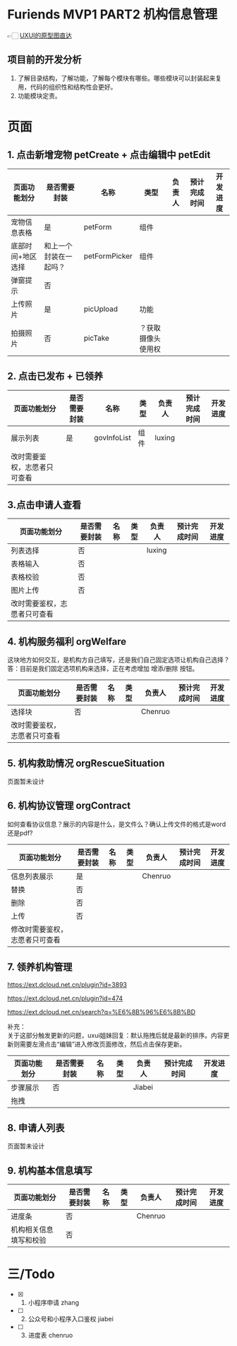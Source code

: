 # Furiends MVP1 PART2 机构信息管理

👉🏻  [UXUI的原型图直达](https://www.figma.com/file/aJBDuIyvz7WM8loBn0vFmG/Furiends?node-id=2%3A2)

## 项目前的开发分析
1. 了解目录结构，了解功能，了解每个模块有哪些。哪些模块可以封装起来复用，代码的组织性和结构性会更好。
2. 功能模块定责。

# 页面

## 1. 点击新增宠物 petCreate + 点击编辑中 petEdit

| 页面功能划分                                   | 是否需要封装 | 名称        | 类型 | 负责人 | 预计完成时间 | 开发进度 |
| ---------------------------------------------- | ------------ | ----------- | ---- | ------ | ------------ | -------- |
| 宠物信息表格                                    | 是           | petForm      | 组件 |     |    |          |
| 底部时间+地区选择                                    | 和上一个封装在一起吗？           | petFormPicker      | 组件 |     |    |          |
| 弹窗提示                                    | 否           |       |  |     |    |          |
| 上传照片      | 是           | picUpload | 功能 |         |              |          | 
| 拍摄照片                                   | 否           | picTake   | ？获取摄像头使用权 |        |   |          |

## 2. 点击已发布 + 已领养

| 页面功能划分                 | 是否需要封装 | 名称        | 类型 | 负责人 | 预计完成时间 | 开发进度 |
| ---------------------------- | ------------ | ----------- | ---- | ------ | ------------ | -------- |
| 展示列表                     | 是           | govInfoList | 组件 | luxing |              |          |
| 改时需要鉴权，志愿者只可查看 |              |             |      |        |              |          |

## 3.点击申请人查看

| 页面功能划分                 | 是否需要封装 | 名称 | 类型 | 负责人 | 预计完成时间 | 开发进度 |
| ---------------------------- | ------------ | ---- | ---- | ------ | ------------ | -------- |
| 列表选择                     | 否           |      |      | luxing |              |          |
| 表格输入                     | 否           |      |      |        |              |          |
| 表格校验                     | 否           |      |      |        |              |          |
| 图片上传                     | 否           |      |      |        |              |          |
| 改时需要鉴权，志愿者只可查看 |              |      |      |        |              |          |

## 4. 机构服务福利 orgWelfare

这块地方如何交互，是机构方自己填写，还是我们自己固定选项让机构自己选择？  
答：目前是我们固定选项机构来选择，正在考虑增加 增添/删除 按钮。

| 页面功能划分                 | 是否需要封装 | 名称 | 类型 | 负责人  | 预计完成时间 | 开发进度 |
| ---------------------------- | ------------ | ---- | ---- | ------- | ------------ | -------- |
| 选择块                       | 否           |      |      | Chenruo |              |          |
| 改时需要鉴权，志愿者只可查看 |              |      |      |         |              |          |

## 5. 机构救助情况 orgRescueSituation

页面暂未设计

## 6. 机构协议管理 orgContract

如何查看协议信息？展示的内容是什么，是文件么？确认上传文件的格式是word还是pdf?

| 页面功能划分                   | 是否需要封装 | 名称 | 类型 | 负责人  | 预计完成时间 | 开发进度 |
| ------------------------------ | ------------ | ---- | ---- | ------- | ------------ | -------- |
| 信息列表展示                   | 是           |      |      | Chenruo |              |          |
| 替换                           | 否           |      |      |         |              |          |
| 删除                           | 否           |      |      |         |              |          |
| 上传                           | 否           |      |      |         |              |          |
| 修改时需要鉴权，志愿者只可查看 |              |      |      |         |              |          |

## 7. 领养机构管理

https://ext.dcloud.net.cn/plugin?id=3893

https://ext.dcloud.net.cn/plugin?id=474

https://ext.dcloud.net.cn/search?q=%E6%8B%96%E6%8B%BD

补充：  
关于这部分触发更新的问题，uxui姐妹回复：默认拖拽后就是最新的排序。内容更新则需要左滑点击“编辑”进入修改页面修改，然后点击保存更新。

| 页面功能划分 | 是否需要封装 | 名称 | 类型 | 负责人 | 预计完成时间 | 开发进度 |
| ------------ | ------------ | ---- | ---- | ------ | ------------ | -------- |
| 步骤展示     | 否           |      |      | Jiabei |              |          |
| 拖拽         |              |      |      |        |              |          |

## 8. 申请人列表

页面暂未设计

## 9. 机构基本信息填写

| 页面功能划分           | 是否需要封装 | 名称 | 类型 | 负责人  | 预计完成时间 | 开发进度 |
| ---------------------- | ------------ | ---- | ---- | ------- | ------------ | -------- |
| 进度条                 | 否           |      |      | Chenruo |              |          |
| 机构相关信息填写和校验 | 否           |      |      |         |              |          |

# 三/Todo

- [x] 1. 小程序申请 zhang
- [ ] 2. 公众号和小程序入口鉴权 jiabei
- [ ] 3. 进度表 chenruo
